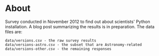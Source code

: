 About
=====

Survey conducted in November 2012 to find out about scientists' Python
installation. A blog post summarizing the results is in preparation. The data
files are:

    data/versions.csv - the raw survey results
    data/versions-astro.csv - the subset that are Astronomy-related
    data/versions-other.csv - the remaining responses